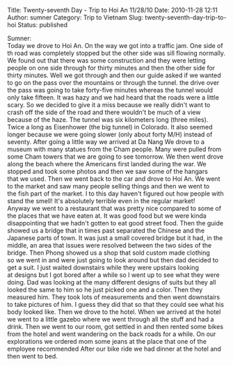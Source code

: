 Title: Twenty-seventh Day - Trip to Hoi An 11/28/10
Date: 2010-11-28 12:11
Author: sumner
Category: Trip to Vietnam
Slug: twenty-seventh-day-trip-to-hoi
Status: published

Sumner:  
Today we drove to Hoi An. On the way we got into a traffic jam. One side
of th road was completely stopped but the other side was sill flowing
normally. We found out that there was some construction and they were
letting people on one side through for thirty minutes and then the other
side for thirty minutes. Well we got through and then our guide asked if
we wanted to go on the pass over the mountains or through the tunnel.
the drive over the pass was going to take forty-five minutes whereas the
tunnel would only take fifteen. It was hazy and we had heard that the
roads were a little scary. So we decided to give it a miss because we
really didn't want to crash off the side of the road and there wouldn't
be much of a view because of the haze. The tunnel was six kilometers
long (three miles). Twice a long as Eisenhower (the big tunnel) in
Colorado. It also seemed longer because we were going slower (only about
forty M/H) instead of seventy. After going a little way we arrived at Da
Nang We drove to a museum with many statues from the Cham people. Many
were pulled from some Cham towers that we are going to see tomorrow. We
then went drove along the beach where the Americans first landed during
the war. We stopped and took some photos and then we saw some of the
hangars that we used. Then we went back to the car and drove to Hoi
An. We went to the market and saw many people selling things and then we
went to the fish part of the market. I to this day haven't figured out
how people with stand the smell! It's absolutely terrible even in the
regular market! Anyway we went to a restaurant that was pretty nice
compared to some of the places that we have eaten at. It was good food
but we were kinda disappointing that we hadn't gotten to eat good street
food. Then the guide showed us a bridge that in times past separated the
Chinese and the Japanese parts of town. It was just a small covered
bridge but it had, in the middle, an area that issues were resolved
between the two sides of the bridge. Then Phong showed us a shop that
sold custom made clothing so we went in and were just going to look
around but then dad decided to get a suit. I just waited
downstairs while they were upstairs looking at designs but I got bored
after a while so I went up to see what they were doing. Dad was looking
at the many different designs of suits but they all looked the same to
him so he just picked one and a color. Then they measured him. They
took lots of measurements and then went downstairs to take pictures of
him. I guess they did that so that they could see what his body looked
like. Then we drove to the hotel. When we arrived at the hotel we went
to a little gazebo where we went through all the stuff and had a drink.
Then we went to our room, got settled in and then rented some bikes from
the hotel and went wandering on the back roads for a while. On our
explorations we ordered mom some jeans at the place that one of the
employee recommended After our bike ride we had dinner at the hotel and
then went to bed.
